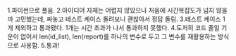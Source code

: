 1.파이썬으로 풀음.
2.아이디어 자체는 어렵지 않았으나 처음에 시간복잡도가 넘지 않을까 고민했는데, 짜놓고 테스트 케이스 돌려보니 괜찮아서 정답 돌림.
3.테스트 케이스 1개 제외하고 통과됐다. 1개는 시간 초과가 나서 통과하지 못했다.
4.도저히 코드 줄일 기운이 없어서 len(id_list), len(report)를 하나의 변수로 두고 그 변수를 재활용하는 방식으로 사용함.
5.통과!